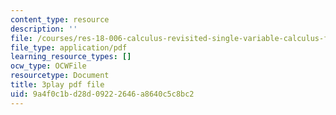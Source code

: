 ```yaml
---
content_type: resource
description: ''
file: /courses/res-18-006-calculus-revisited-single-variable-calculus-fall-2010/9a4f0c1bd28d09222646a8640c5c8bc2_tGTCt3Dewtw.pdf
file_type: application/pdf
learning_resource_types: []
ocw_type: OCWFile
resourcetype: Document
title: 3play pdf file
uid: 9a4f0c1b-d28d-0922-2646-a8640c5c8bc2
---
```

